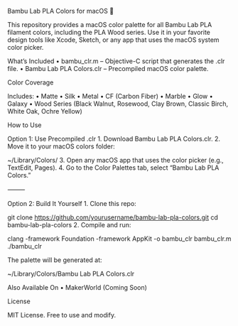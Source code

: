 Bambu Lab PLA Colors for macOS 🎨

This repository provides a macOS color palette for all Bambu Lab PLA filament colors, including the PLA Wood series. Use it in your favorite design tools like Xcode, Sketch, or any app that uses the macOS system color picker.

What’s Included
	•	bambu_clr.m – Objective-C script that generates the .clr file.
	•	Bambu Lab PLA Colors.clr – Precompiled macOS color palette.

Color Coverage

Includes:
	•	Matte
	•	Silk
	•	Metal
	•	CF (Carbon Fiber)
	•	Marble
	•	Glow
	•	Galaxy
	•	Wood Series (Black Walnut, Rosewood, Clay Brown, Classic Birch, White Oak, Ochre Yellow)

How to Use

Option 1: Use Precompiled .clr
	1.	Download Bambu Lab PLA Colors.clr.
	2.	Move it to your macOS colors folder:

~/Library/Colors/
	3.	Open any macOS app that uses the color picker (e.g., TextEdit, Pages).
	4.	Go to the Color Palettes tab, select “Bambu Lab PLA Colors.”

⸻

Option 2: Build It Yourself
	1.	Clone this repo:

git clone https://github.com/yourusername/bambu-lab-pla-colors.git
cd bambu-lab-pla-colors
	2.	Compile and run:

clang -framework Foundation -framework AppKit -o bambu_clr bambu_clr.m
./bambu_clr

The palette will be generated at:

~/Library/Colors/Bambu Lab PLA Colors.clr

Also Available On
	•	MakerWorld (Coming Soon)

License

MIT License. Free to use and modify.
